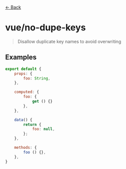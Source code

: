 [&#x2190; Back](./)
# vue/no-dupe-keys

> Disallow duplicate key names to avoid overwriting

 

## Examples

<code-highlight>
 
<div slot="incorrect">

```js
export default {
    props: {
        foo: String,
    },

    computed: {
        foo: {
            get () {}
        },
    },

    data() {
        return {
            foo: null,
        };
    },

    methods: {
        foo () {},
    },
}

```

</div>

 
</code-highlight>

